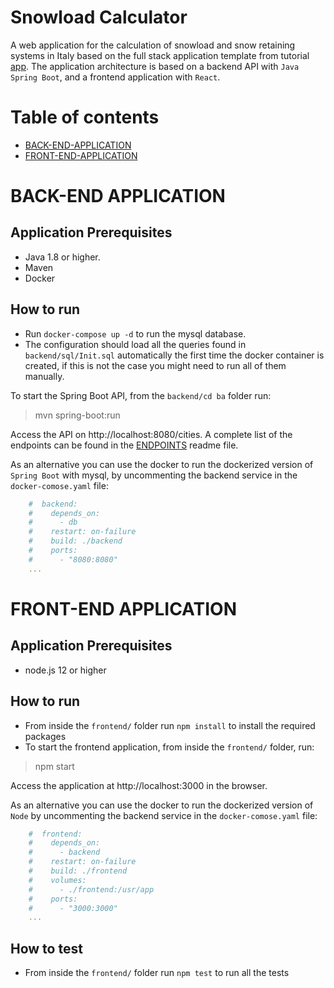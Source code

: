 # Snowload Calculator
A web application for the calculation of snowload and snow retaining systems in Italy
based on the full stack application template from tutorial [app](https://www.baeldung.com/spring-boot-react-crud).
The application architecture is based on a backend API with `Java Spring Boot`,
and a frontend application with `React`.


# Table of contents
* [BACK-END-APPLICATION](#back-end-application)
* [FRONT-END-APPLICATION](#front-end-application)

# BACK-END APPLICATION

## Application Prerequisites

* Java 1.8 or higher.
* Maven
* Docker

## How to run

* Run `docker-compose up -d` to run the mysql database.
* The configuration should load all the queries found in `backend/sql/Init.sql` automatically the first time the docker container is created, if this is not the case you might need to run all of them manually.

To start the Spring Boot API, from the `backend/cd ba` folder run:

> mvn spring-boot:run

Access the API on http://localhost:8080/cities.
A complete list of the endpoints can be found in the [ENDPOINTS](ENDPOINTS.md) readme file.

As an alternative you can use the docker to run the dockerized version of `Spring Boot` with 
mysql, by uncommenting the backend service in the `docker-comose.yaml` file:

```yaml
    #  backend:
    #    depends_on:
    #      - db
    #    restart: on-failure
    #    build: ./backend
    #    ports:
    #      - "8080:8080"
    ...
```

# FRONT-END APPLICATION

## Application Prerequisites

* node.js 12 or higher

## How to run

* From inside the `frontend/` folder run `npm install` to install the required packages
* To start the frontend application, from inside the `frontend/` folder, run:

> npm start

Access the application at http://localhost:3000 in the browser.

As an alternative you can use the docker to run the dockerized version of `Node` by uncommenting the backend service in the `docker-comose.yaml` file:

```yaml
    #  frontend:
    #    depends_on:
    #      - backend
    #    restart: on-failure
    #    build: ./frontend
    #    volumes:
    #      - ./frontend:/usr/app
    #    ports:
    #      - "3000:3000"
    ...
```

## How to test

* From inside the `frontend/` folder run `npm test` to run all the tests
